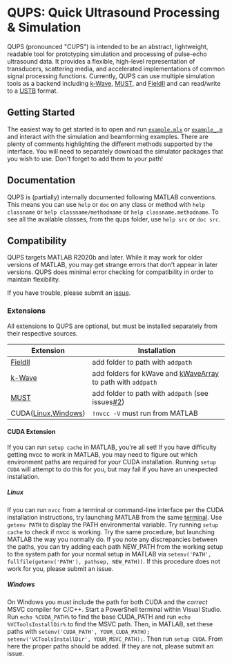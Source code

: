 # QUPS: Quick Ultrasound Processing &amp; Simulation

QUPS (pronounced "CUPS") is intended to be an abstract, lightweight, readable tool for prototyping simulation and processing of pulse-echo ultrasound data. It provides a flexible, high-level representation of transducers, scattering media, and accelerated implementations of common signal processing functions. Currently, QUPS can use multiple simulation tools as a backend including [k-Wave](http://www.k-wave.org/index.php), [MUST](https://www.biomecardio.com/MUST/documentation.html), and [FieldII](https://www.field-ii.dk/) and can read/write to a [USTB](https://www.ustb.no/) format.

## Getting Started
The easiest way to get started is to open and run [`example.mlx`](example.mlx) or [`example_.m`](example_.m) and interact with the simulation and beamforming examples. There are plenty of comments highlighting the different methods supported by the interface. You will need to separately download the simulator packages that you wish to use. Don't forget to add them to your path!

## Documentation
QUPS is (partially) internally documented following MATLAB conventions. This means you can use `help` or `doc` on any class or method with `help classname` or `help classname/methodname` or `help classname.methodname`. To see all the available classes, from the qups folder, use `help src` or `doc src`.

## Compatibility
QUPS targets MATLAB R2020b and later. While it may work for older versions of MATLAB, you may get strange errors that don't appear in later versions. QUPS does minimal error checking for compatibility in order to maintain flexibility.

If you have trouble, please submit an [issue](https://github.com/thorstone25/qups/issues).

### Extensions
All extensions to QUPS are optional, but must be installed separately from their respective sources.

| Extension | Installation |
| ------ | ------ |
| [FieldII](https://www.field-ii.dk/)   | add folder to path with `addpath`|
| [k-Wave](http://www.k-wave.org/index.php) | add folders for kWave and [kWaveArray](http://www.k-wave.org/forum/topic/alpha-version-of-kwavearray-off-grid-sources) to path with `addpath` |
| [MUST](https://www.biomecardio.com/MUST/documentation.html)  | add folder to path with `addpath` (see issues[#2](https://github.com/thorstone25/qups/issues/2))|
| CUDA([Linux](https://docs.nvidia.com/cuda/cuda-installation-guide-linux/index.html),[Windows](https://docs.nvidia.com/cuda/cuda-installation-guide-microsoft-windows/index.html)) | `!nvcc -V` must run from MATLAB |

#### CUDA Extension
If you can run `setup cache` in MATLAB, you're all set! If you have difficulty getting nvcc to work in MATLAB, you may need to figure out which environment paths are required for _your_ CUDA installation. Running `setup CUDA` will attempt to do this for you, but may fail if you have an unexpected installation.

##### Linux
If you can run `nvcc` from a terminal or command-line interface per the CUDA installation instructions, try launching MATLAB from the same [terminal](https://www.mathworks.com/help/matlab/ref/matlablinux.html). Use `getenv PATH` to display the PATH environmental variable. Try running `setup cache` to check if nvcc is working. Try the same procedure, but launching MATLAB the way you normally do. If you note any discrepancies between the paths, you can try adding each path NEW_PATH from the working setup to the system path for your normal setup in MATLAB via `setenv('PATH', fullfile(getenv('PATH'), pathsep, NEW_PATH))`. If this procedure does not work for you, please submit an issue.

##### Windows
On Windows you must include the path for both CUDA and the _correct_ MSVC compiler for C/C++. Start a PowerShell terminal within Visual Studio. Run `echo %CUDA_PATH%` to find the base CUDA_PATH and run `echo %VCToolsInstallDir%` to find the MSVC path.
Then, in MATLAB, set these paths with `setenv('CUDA_PATH', YOUR_CUDA_PATH); setenv('VCToolsInstallDir', YOUR_MSVC_PATH);`. Then run `setup CUDA`. From here the proper paths should be added. If they are not, please submit an issue.
